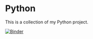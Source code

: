 # Python

This is a collection of my Python project.

[![Binder](https://mybinder.org/badge_logo.svg)](https://mybinder.org/v2/gh/bitaller/Python/OnlineLab)
